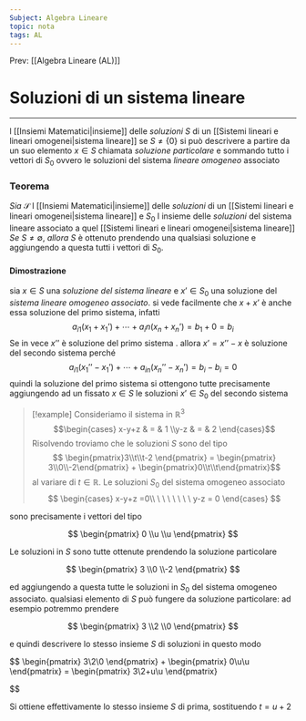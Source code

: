 ```yaml
---
Subject: Algebra Lineare
topic: nota
tags: AL
---
```


Prev: [[Algebra Lineare (AL)]]

# Soluzioni di un sistema lineare
---
l [[Insiemi Matematici|insieme]] delle _soluzioni_ $S$ di un [[Sistemi lineari e lineari omogenei|sistema lineare]] se $S \not= \{0\}$ si può descrivere a partire da un suo elemento  $x \in S$ chiamata _soluzione particolare_  e sommando tutto i vettori di $S_0$ ovvero le soluzioni del sistema _lineare omogeneo_ associato

### Teorema
_Sia_ $\mathcal{S}$ l [[Insiemi Matematici|insieme]] delle _soluzioni_ di un [[Sistemi lineari e lineari omogenei|sistema lineare]] e $S_0$ l insieme delle _soluzioni_ del sistema lineare associato a quel [[Sistemi lineari e lineari omogenei|sistema lineare]]
_Se_ $S \not= ∅$, 
_allora_ $S$ è ottenuto prendendo una qualsiasi soluzione e aggiungendo a questa tutti i vettori di $S_0$.

#### Dimostrazione 
sia $x \in S$ una _soluzione del sistema lineare_ e $x’ \in S_0$ una soluzione del _sistema lineare omogeneo associato_. si vede facilmente che $x+x’$ è anche essa soluzione del primo sistema, infatti
$$a_{i1}(x_1+x_1’) + \cdots+a_in(x_n+x_n’) = b_1+0=b_i$$
Se in vece $x’’$ è soluzione del primo sistema . allora $x’ = x’’-x$ è soluzione del secondo sistema perché 
$$a_{i1}(x_1’’-x_1’) + \cdots+a_{in}(x_n’’-x_n’) = b_i-b_i=0$$
quindi la soluzione del primo sistema si ottengono tutte precisamente aggiungendo ad un fissato $x \in S$ le soluzioni $x’ \in S_0$ del secondo sistema 









> [!example] 
Consideriamo il sistema in $\mathbb{R}^3$
> $$\begin{cases}
x-y+z  & = & 1 \\y-z  & = &  2
\end{cases}$$
> Risolvendo troviamo che le soluzioni $S$ sono del tipo
> $$
\begin{pmatrix}3\\t\\t-2 \end{pmatrix} =
\begin{pmatrix} 3\\0\\-2\end{pmatrix} +
\begin{pmatrix}0\\t\\t\end{pmatrix}$$
> al variare di $t \in \mathbb{R}$. Le soluzioni $S_0$ del sistema omogeneo associato
$$
\begin{cases}
x-y+z =0\\
\ \ \ \ \ \ \  y-z = 0
\end{cases}
$$

sono precisamente i vettori del tipo

$$
\begin{pmatrix}
0 \\u \\u
\end{pmatrix}
$$

Le soluzioni in $S$ sono tutte ottenute prendendo la soluzione particolare

$$
\begin{pmatrix}
3 \\0 \\-2
\end{pmatrix}
$$

ed aggiungendo a questa tutte le soluzioni in $S_0$ del sistema omogeneo associato. qualsiasi elemento di $S$ può fungere da soluzione particolare: ad esempio potremmo prendere

$$
\begin{pmatrix}
3 \\2 \\0
\end{pmatrix}
$$

e quindi descrivere lo stesso insieme $S$ di soluzioni in questo modo

$$
\begin{pmatrix}
3\\2\\0
\end{pmatrix} +
\begin{pmatrix}
0\\u\\u
\end{pmatrix} =
\begin{pmatrix}
3\\2+u\\u
\end{pmatrix}

$$

Si ottiene effettivamente lo stesso insieme $S$ di prima, sostituendo $t = u+2$
